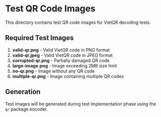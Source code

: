 # Test QR Code Images

This directory contains test QR code images for VietQR decoding tests.

## Required Test Images

1. **valid-qr.png** - Valid VietQR code in PNG format
2. **valid-qr.jpeg** - Valid VietQR code in JPEG format
3. **corrupted-qr.png** - Partially damaged QR code
4. **large-image.png** - Image exceeding 2MB size limit
5. **no-qr.png** - Image without any QR code
6. **multiple-qr.png** - Image containing multiple QR codes

## Generation

Test images will be generated during test implementation phase using the `qr` package encoder.
